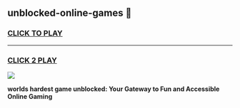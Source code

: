 
## unblocked-online-games 👋
<h3>
<a href="https://premium.freeplayer.one?title=unblocked-online-games&ref=14F">CLICK TO PLAY</a></h3>
<hr>

<h3>
<a href="https://premium.freeplayer.one?title=unblocked-online-games&ref=14F">CLICK 2 PLAY</a>
  
</h3>

<a href="https://premium.freeplayer.one?title=unblocked-online-games&ref=12F/"><img src="https://clearcache.store/games.png"></a>


**worlds hardest game unblocked: Your Gateway to Fun and Accessible Online Gaming**
